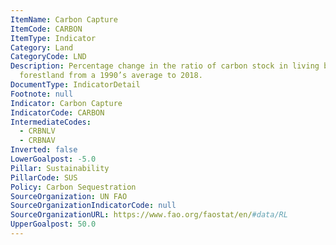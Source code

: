 ```yaml
---
ItemName: Carbon Capture
ItemCode: CARBON
ItemType: Indicator
Category: Land
CategoryCode: LND
Description: Percentage change in the ratio of carbon stock in living biomass over
  forestland from a 1990’s average to 2018.
DocumentType: IndicatorDetail
Footnote: null
Indicator: Carbon Capture
IndicatorCode: CARBON
IntermediateCodes:
  - CRBNLV
  - CRBNAV
Inverted: false
LowerGoalpost: -5.0
Pillar: Sustainability
PillarCode: SUS
Policy: Carbon Sequestration
SourceOrganization: UN FAO
SourceOrganizationIndicatorCode: null
SourceOrganizationURL: https://www.fao.org/faostat/en/#data/RL
UpperGoalpost: 50.0
---
```


